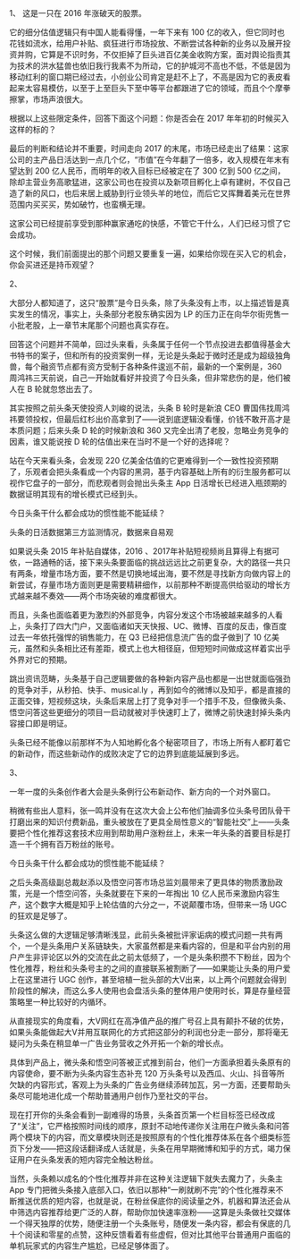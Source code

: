﻿<!---
layout: index
--->

1、
这是一只在 2016 年涨破天的股票。

它的细分估值逻辑只有中国人能看得懂，一年下来有 100 亿的收入，但它同时也花钱如流水，给用户补贴、疯狂进行市场投放、不断尝试各种新的业务以及展开投资并购，它算是不识时务，不仅拒掉了巨头进百亿美金收购方案，面对舆论指责其为技术的洪水猛兽也依旧我行我素不为所动，它的护城河不高也不低，不低是因为移动红利的窗口期已经过去，小创业公司肯定是赶不上了，不高是因为它的表皮看起来太容易模仿，以至于上至巨头下至中等平台都跟进了它的领域，而且个个摩拳擦掌，市场声浪很大。

根据以上这些限定条件，回答下面这个问题：你是否会在 2017 年年初的时候买入这样的标的？

最后的判断和结论并不重要，时间走向 2017 的末尾，市场已经走出了结果：这家公司的主产品日活达到一点几个亿，“市值”在今年翻了一倍多，收入规模在年末有望达到 200 亿人民币，而明年的收入目标已经被定在了 300 亿到 500 亿之间，除却主营业务高歌猛进，这家公司也在投资以及新项目孵化上卓有建树，不仅自己造了新的风口，也后来居上威胁到行业领头羊的地位，而后它又挥舞着美元在世界范围内买买买，势如破竹，也蛮横无理。

这家公司已经提前享受到那种赢家通吃的快感，不管它干什么，人们已经习惯了它会成功。

这个时候，我们前面提出的那个问题又要重复一遍，如果给你现在买入它的机会，你会买进还是持币观望？

2、

大部分人都知道了，这只“股票”是今日头条，除了头条没有上市，以上描述皆是真实发生的情况，事实上，头条部分老股东确实因为 LP 的压力正在向华尔街兜售一小批老股，上一章节末尾那个问题也真实存在。

回答这个问题并不简单，回过头来看，头条属于任何一个节点投进去都值得基金大书特书的案子，但和所有的投资案例一样，无论是头条起于微时还是成为超级独角兽，每个融资节点都有资方受制于各种条件逡巡不前，最新的一个案例是，360 周鸿祎三天前说，自己一开始就看好并投资了今日头条，但非常悲伤的是，他们被人在 B 轮就忽悠出去了。

其实按照之前头条天使投资人刘峻的说法，头条 B 轮时是新浪 CEO 曹国伟找周鸿祎要领投权，但最后红杉出价高拿到了——说到底逻辑没看懂，价钱不敢开高才是本质问题；后来头条 D 轮的时候新浪和 360 又完全出清了老股，忽略业务竞争的因素，谁又能说按 D 轮的估值出来在当时不是一个好的选择呢？

站在今天来看头条，会发现 220 亿美金估值的它更难得到一个一致性投资预期了，乐观者会把头条看成一个内容的黑洞，基于内容基础上所有的衍生服务都可以视作它盘子的一部分，而悲观者则会抛出头条主 App 日活增长已经进入瓶颈期的数据证明其现有的增长模式已经到头。

今日头条干什么都会成功的惯性能不能延续？

头条的日活数据第三方监测情况，数据来自易观

如果说头条 2015 年补贴自媒体，2016 、2017年补贴短视频尚且算得上有据可依，一路通畅的话，接下来头条要面临的挑战远远比之前更复杂，大的路径一共只有两条，增量市场方面，要不然是切换地域出海，要不然是寻找新方向做内容上的新尝试，存量市场方面则更是需要精耕细作，以前那种不断提高供给驱动的增长方式越来越不奏效——两个市场突破的难度都很大。

而且，头条也面临着更为激烈的外部竞争，内容分发这个市场被越来越多的人看上，头条打了四大门户，又面临诸如天天快报、UC、微博、百度的反击，像百度过去一年依托强悍的销售能力，在 Q3 已经把信息流广告的盘子做到了 10 亿美元，虽然和头条相比还有差距，模式上也大相径庭，但短短时间做成这样着实出乎外界对它的预期。

跳出资讯范畴，头条基于自己逻辑要做的各种新内容产品也都是一出世就面临强劲的竞争对手，从秒拍、快手、musical.ly ，再到如今的微博以及知乎，都是直接的正面交锋，短视频这块，头条后来居上打了竞争对手一个措手不及，但像微头条、悟空问答这些更细分的项目一启动就被对手快速盯上了，微博之前快速封掉头条内容接口即是明证。

头条已经不能像以前那样不为人知地孵化各个秘密项目了，市场上所有人都盯着它的新动作，而这些新动作的成败决定了它的边界到底能延展到多远。

3、

一年一度的头条创作者大会是头条例行公布新动作、新方向的一个对外窗口。

稍微有些出人意料，张一鸣并没有在这次大会上公布他们抽调多位头条号团队骨干打磨出来的知识付费新品，重头被放在了更具全局性意义的“智能社交”上——头条要把个性化推荐这套技术应用到帮助用户涨粉丝上，未来一年头条的首要目标是打造一千个拥有百万粉丝的账号。

今日头条干什么都会成功的惯性能不能延续？

之后头条高级副总裁赵添以及悟空问答市场总监刘晨带来了更具体的物质激励政策，光是一个悟空问答，头条就要在下来的一年掏出 10 亿人民币来激励内容生产，这个数字大概是知乎上轮估值的六分之一，不说颠覆市场，但带来一场 UGC 的狂欢是足够了。

头条这么做的大逻辑足够清晰浅显，此前头条被批评家诟病的模式问题一共有两个，一个是头条用户关系链缺失，大家虽然都是来看内容的，但是和平台内别的用户产生非评论区以外的交流在此之前太低频了，一个是头条积攒不下粉丝，因为个性化推荐，粉丝和头条号主的之间的直接联系被割断了——如果能让头条的用户爱上在这里进行 UGC 创作，甚至培植一批头部的大V出来，以上两个问题就会得到阶段性的解决，而这么多人使用也会盘活头条的整体用户使用时长，算是存量经营策略里一种比较好的内循环。

从直接现实的角度看，大V网红在高净值产品的推广号召上具有颠扑不破的优势，如果头条能做起大V并用互联网化的方式把这部分的利润也分走一部分，那将毫无疑问为头条在稍显单一广告业务营收之外开拓一个新的增长点。

具体到产品上，微头条和悟空问答被正式推到前台，他们一方面承担着头条原有的内容使命，要不断为头条内容生态补充 120 万头条号以及西瓜、火山、抖音等所欠缺的内容形式，客观上为头条的广告业务继续添砖加瓦，另一方面，还要帮助头条尽可能地进化成一个帮助普通用户创作乃至社交的平台。

现在打开你的头条会看到一副难得的场景，头条首页第一个栏目标签已经改成了“关注”，它严格按照时间线的顺序，原封不动地传递你关注用在户微头条和问答两个模块下的内容，而文章模块则还是按照原有的个性化推荐体系在各个细类标签页下分发——把这段话翻译成人话就是，头条在用早期微博和知乎的方式，竭力保证用户在头条发表的短内容完全触达粉丝。

当然，头条赖以成名的个性化推荐并非在这种关注逻辑下就失去魔力了，头条主 App 专门把微头条接入底部入口，依旧以那种“一刷就刷不完”的个性化推荐来不断推送优质的短内容，也就是说，在粉丝保底你的阅读量之外，机器和算法还会从中筛选内容推荐给更广泛的人群，帮助你加快速率涨粉——这算是头条做社交媒体一个得天独厚的优势，随便注册一个头条账号，随便发一条内容，都会有保底的几十个阅读和零星的点赞，这种反馈看着有些虚假，但对比其他平台普通用户面临的单机玩家式的内容生产尴尬，已经足够体面了。